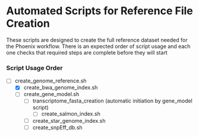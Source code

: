 # Automated Scripts for Reference File Creation

These scripts are designed to create the full reference dataset needed for the Phoenix workflow. There is an expected order of script usage and each one checks that required steps are complete before they will start

### Script Usage Order
-[ ] create_genome_reference.sh  
  -[x] create_bwa_genome_index.sh  
  -[ ] create_gene_model.sh  
    -[ ] transcriptome_fasta_creation (automatic initiation by gene_model script)  
      -[ ] create_salmon_index.sh  
    -[ ] create_star_genome_index.sh  
    -[ ] create_snpEff_db.sh  
